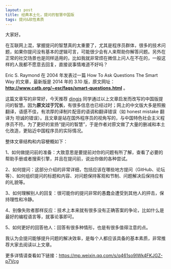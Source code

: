 ```yaml
---
layout: post
title: 经典本土化，提问的智慧中国版
tags: 提问&软性素质
---
```


大家好。

在互联网上混，掌握提问的智慧真的太重要了，尤其是程序员群体，很多的技术问题，如果你提问没有基本的逻辑可言，可能很少会有人来帮助你解答问题。另外在正常的社交场景也是同样适用的，比如我就非常烦在微信上问人在不在的，一般这样的人我都不愿意去回复，直接说事情难道不好吗？

Eric S. Raymond 在 2004 年发表过一篇 How To Ask Questions The Smart Way 的文章，最新版是 2014 年的 3.10 版，原文网址： **http://www.catb.org/~esr/faqs/smart-questions.html** 。

这篇文章写的非常好，今天推荐 [dingjs](https://github.com/dingjs) 同学通过以上文章启发而改写的中国版提问的智慧。因为**原文过于冗长**，有很多信息也已经过时；网上的中文版大多是照搬翻译，语感不佳，有浓厚的译制片配音的语调和翻译错误（如 honest mistake 翻译为 坦诚的错误）。且文章是站在国外程序员的视角写的，与中国特色社会主义程序员不符。为了更好的宣扬“提问的智慧”，于是作者对原文做了大量的删减和本土化改造，更贴近中国程序员的实际情况。

整体文章结构和内容梗概如下：

1、如何做提问前的准备：大致意思是要提前对你的问题有所了解，查看了必要的帮助手册或者搜索引擎，并且在提问前，说出你做的各种尝试。

2、如何提问：这部分介绍的非常详细，包括应该在哪些地方提问（GitHub、论坛等）、如何组织提问的标题和内容、对问题保持客观和节制、问题解决后保持应有的礼貌等。

3、如何理解别人的回复：很可能你的提问非常的愚蠢会遭受到其他人的抨击，保持理性和冷静。

4、别像失败者那样反应：技术上本来就有很多没有正确答案的争论，比如什么是最好的编程语言等，就事论事即可。

5、如何更好的回答他人：回答有很多种情形，也是有很多值得注意的点。

我认为会提问能够提升问题的解决效率，是每个人都应该具备的基本素质，非常推荐大家去阅读以上文章。

更多详情请查看如下链接：https://mp.weixin.qq.com/s/q461so9lWk4FKJGZ-p7Vcg
